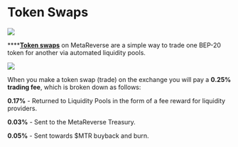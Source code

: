 # Token Swaps

![](../../.gitbook/assets/docs-masthead-18-.png)

****[**Token swaps**](https://www.swap.metareverse.finance) on MetaReverse are a simple way to trade one BEP-20 token for another via automated liquidity pools.

![](../../.gitbook/assets/screenshot-2021-04-19-at-6.11.54-pm.png)

When you make a token swap (trade) on the exchange you will pay a **0.25% trading fee**, which is broken down as follows:

**0.17%** - Returned to Liquidity Pools in the form of a fee reward for liquidity providers.

**0.03%** - Sent to the MetaReverse Treasury.

**0.05%** - Sent towards $MTR buyback and burn.

